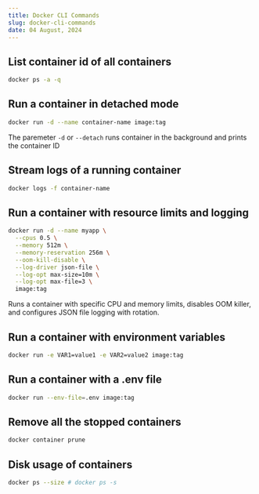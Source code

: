 ```yaml
---
title: Docker CLI Commands
slug: docker-cli-commands
date: 04 August, 2024
---
```


## List container id of all containers

```sh
docker ps -a -q
```
## Run a container in detached mode

```sh
docker run -d --name container-name image:tag 
```
The paremeter `-d` or `--detach` runs container in the background and prints the container ID

## Stream logs of a running container

```sh
docker logs -f container-name
```
## Run a container with resource limits and logging

```sh
docker run -d --name myapp \
  --cpus 0.5 \
  --memory 512m \
  --memory-reservation 256m \
  --oom-kill-disable \
  --log-driver json-file \
  --log-opt max-size=10m \
  --log-opt max-file=3 \
  image:tag
```
Runs a container with specific CPU and memory limits, disables OOM killer, and configures JSON file logging with rotation.

## Run a container with environment variables

```sh
docker run -e VAR1=value1 -e VAR2=value2 image:tag 
```

## Run a container with a .env file

```sh
docker run --env-file=.env image:tag 
```

## Remove all the stopped containers

```sh
docker container prune
```

## Disk usage of containers
```sh
docker ps --size # docker ps -s
```
